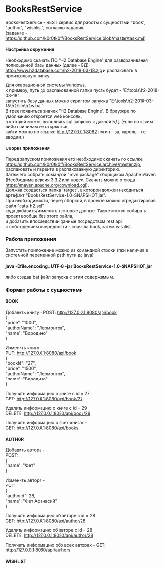 # BooksRestService
BooksRestService - REST сервис для работы с сущностями "book", "author", "wishlist", согласно задания.  
(задание - https://github.com/k0r0tk0ff/BooksRestService/blob/master/task.md)

#### Настройка окружения  
Необходимо скачать ПО "H2 Database Engine" для разворачивания полноценной базы данных (далее - БД)-  
http://www.h2database.com/h2-2018-03-18.zip и распаковать в произвольную папку.   

Для операционной системы Windows,   
к примеру, путь до распакованной папки пусть будет - "E:\tools\h2-2018-03-18".     
запустить базу данных можно скриптом запуска "E:\tools\h2-2018-03-18\h2\bin\h2w.bat".    
В трее появиться значек "H2 Database Engine". В браузере по умолчанию откроется web консоль,    
в которой можно выполнять sql запросы к данной БД. (Если по каким либо причинам не открылась,      
зайти можно по ссылке http://127.0.0.1:8082 логин - sa, пароль - не вводим.)    

#### Сборка приложения      
Перед запуском приложения его необходимо скачать по ссылке     
https://github.com/k0r0tk0ff/BooksRestService/archive/master.zip,  
распаковать и перейти в распакованную директорию.    
Затем его собрать командой "mvn package" сборщиком Apache Maven      
(Необходима версия 3.3.2 или новее. Скачать можно отсюда - https://maven.apache.org/download.cgi).  
Должна создасться папка "target", в которой должен находиться артефакт "BooksRestService-1.0-SNAPSHOT.jar".  
При необходимости, перед сборкой, в проекте можно отредактировав файл "data-h2.sql"  
куда добавить/изменить тестовые данные. Также можно собирать проект вообще без этого файла,    
и добавить впоследствии данные посредством rest api   
с соблюдением очередности - сначала book, затем wishlist.    

### Работа приложения   
Запустить приложение можно из командной строки (при наличии в системной переменной path пути до java)    
#### java -Dfile.encoding=UTF-8 -jar BooksRestService-1.0-SNAPSHOT.jar    
либо создав bat файл запуска с этим содержимым.

### Формат работы с сущностями   
#### BOOK 
Добавить книгу -
POST: http://127.0.0.1:8080/api/book    
{  
    "price": "1000",  
    "authorName": "Лермонтов",  
    "name": "Бородино"  
}  

Изменить книгу -  
PUT: http://127.0.0.1:8080/api/book  
{  
	"bookId": "27",  
    "price": "1500",  
    "authorName": "Лермонтов",  
    "name": "Бородино"  
}  

Получить информацию о книге с id = 27  
GET: http://127.0.0.1:8080/api/book/27  

Удалить информацию о книге с id = 29  
DELETE: http://127.0.0.1:8080/api/book/29     

Получить информацию о всех книгах -  
GET: http://127.0.0.1:8080/api/books    

#### AUTHOR  
Добавить автора -  
POST:  
{  
    "name": "Фет"  
}  

Изменить автора -  
PUT:  
{  
    "authorId": 28,  
    "name": "Фет Афанасий"  
}  

Получить информацию об авторе с id = 28  
GET: http://127.0.0.1:8080/api/author/28  

Удалить информацию об авторе с id = 28  
DELETE: http://127.0.0.1:8080/api/author/28  

Получить информацию обо всех авторах - 
GET: http://127.0.0.1:8080/api/authors  

#### WISHLIST  
